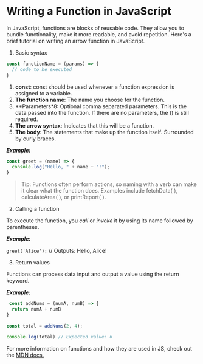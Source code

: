 # Writing a Function in JavaScript

In JavaScript, functions are blocks of reusable code. They allow you to bundle functionality, make it more readable, and avoid repetition. Here's a brief tutorial on writing an arrow function in JavaScript.

1. Basic syntax

```javascript
const functionName = (params) => {
  // code to be executed
} 
```

1. **const**: const should be used whenever a function expression is assigned to a variable.
2. **The function name**: The name you choose for the function.
3. **Parameters*8: Optional comma separated parameters. This is the data passed into the function. If there are no parameters, the () is still required.
4. **The arrow syntax**: Indicates that this will be a function.
5. **The body**: The statements that make up the function itself. Surrounded by curly braces.

***Example:***

```javascript
const greet = (name) => {
  console.log("Hello, " + name + "!");
} 
```

> Tip: Functions often perform actions, so naming with a verb can make it clear what the function does. Examples include fetchData( ), calculateArea( ), or printReport( ). 

2. Calling a function

To execute the function, you *call* or *invoke* it by using its name followed by parentheses.

***Example:***


`greet('Alice');` // Outputs: Hello, Alice!


3. Return values

Functions can process data input and output a value using the return keyword.

***Example:***

```javascript
 const addNums = (numA, numB) => {
  return numA + numB
}

const total = addNums(2, 4);

console.log(total) // Expected value: 6
 ```

For more information on functions and how they are used in JS, check out the [MDN docs.
](https://developer.mozilla.org/en-US/docs/Web/JavaScript/Guide/Functions)
